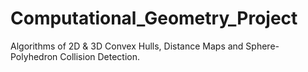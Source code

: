 # Computational_Geometry_Project

Algorithms of 2D & 3D Convex Hulls, Distance Maps and Sphere-Polyhedron Collision Detection.


